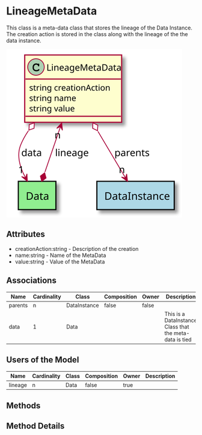 # LineageMetaData

This class is a meta-data class that stores the lineage of the Data Instance. The creation action is stored in the class along with the lineage of the the data instance.

![Logical Diagram](./logical.svg)

## Attributes

* creationAction:string - Description of the creation
* name:string - Name of the MetaData
* value:string - Value of the MetaData


## Associations

| Name | Cardinality | Class | Composition | Owner | Description |
| --- | --- | --- | --- | --- | --- |
| parents | n | DataInstance | false | false |  |
| data | 1 | Data |  |  | This is a DataInstance Class that the meta-data is tied |


## Users of the Model

| Name | Cardinality | Class | Composition | Owner | Description |
| --- | --- | --- | --- | --- | --- |
| lineage | n | Data | false | true |  |





## Methods


<h2>Method Details</h2>
    

